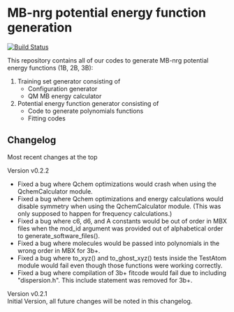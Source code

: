 # MB-nrg potential energy function generation

[![Build Status](https://travis-ci.org/paesanilab/potential_fitting.svg?branch=master)](https://travis-ci.org/paesanilab/potential_fitting)

This repository contains all of our codes to generate MB-nrg potential
energy functions (1B, 2B, 3B):

1. Training set generator consisting of
   - Configuration generator
   - QM MB energy calculator
2. Potential energy function generator consisting of
   - Code to generate polynomials functions
   - Fitting codes


## Changelog

Most recent changes at the top

Version v0.2.2
* Fixed a bug where Qchem optimizations would crash when using the
QchemCalculator module.
* Fixed a bug where Qchem optimizations and energy calculations would disable
symmetry when using the QchemCalculator module. (This was only supposed
to happen for frequency calculations.)
* Fixed a bug where c6, d6, and A constants would be out of order in
MBX files when the mod_id argument was provided out of alphabetical order
to generate_software_files().
* Fixed a bug where molecules would be passed into polynomials in the wrong
order in MBX for 3b+.
* Fixed a bug where to_xyz() and to_ghost_xyz() tests inside the TestAtom
module would fail even though those functions were working correctly.
* Fixed a bug where compilation of 3b+ fitcode would fail due to including
"dispersion.h". This include statement was removed for 3b+.

Version v0.2.1
<br> Initial Version, all future changes will be noted in this changelog.
